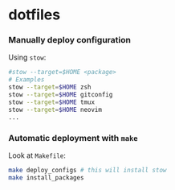 # dotfiles

### Manually deploy configuration

Using `stow`:

~~~bash
#stow --target=$HOME <package>
# Examples
stow --target=$HOME zsh
stow --target=$HOME gitconfig
stow --target=$HOME tmux
stow --target=$HOME neovim
...
~~~

### Automatic deployment with `make`

Look at `Makefile`:

~~~bash
make deploy_configs # this will install stow
make install_packages
~~~
